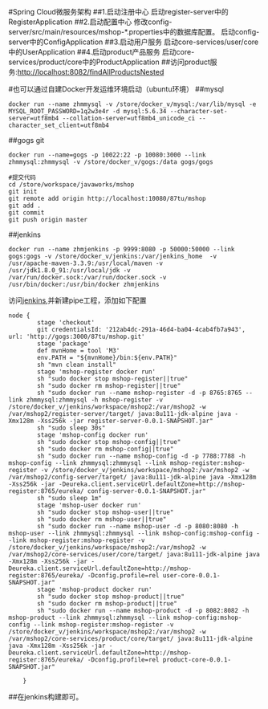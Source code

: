 #Spring Cloud微服务架构
##1.启动注册中心
    启动register-server中的RegisterApplication
##2.启动配置中心
    修改config-server/src/main/resources/mshop-*.properties中的数据库配置。
    启动config-server中的ConfigApplication
##3.启动用户服务
    启动core-services/user/core中的UserApplication
##4.启动product产品服务
    启动core-services/product/core中的ProductApplication
##访问product服务:[http://localhost:8082/findAllProductsNested](http://localhost:8082/findAllProductsNested)

#也可以通过自建Docker开发运维环境启动（ubuntu环境）
##mysql

    docker run --name zhmmysql -v /store/docker_v/mysql:/var/lib/mysql -e MYSQL_ROOT_PASSWORD=1q2w3e4r -d mysql:5.6.34 --character-set-server=utf8mb4 --collation-server=utf8mb4_unicode_ci --character_set_client=utf8mb4

##gogs  git

    docker run --name=gogs -p 10022:22 -p 10080:3000 --link zhmmysql:zhmmysql -v /store/docker_v/gogs:/data gogs/gogs

    #提交代码
    cd /store/workspace/javaworks/mshop
    git init
    git remote add origin http://localhost:10080/87tu/mshop
    git add .
    git commit
    git push origin master

##jenkins

    docker run --name zhmjenkins -p 9999:8080 -p 50000:50000 --link gogs:gogs -v /store/docker_v/jenkins:/var/jenkins_home  -v /usr/apache-maven-3.3.9:/usr/local/maven -v /usr/jdk1.8.0_91:/usr/local/jdk -v /var/run/docker.sock:/var/run/docker.sock -v /usr/bin/docker:/usr/bin/docker zhmjenkins

访问[jenkins](http://localhost:9999),并新建pipe工程，添加如下配置

    node {
    	    stage 'checkout'
    	    git credentialsId: '212ab4dc-291a-46d4-ba04-4cab4fb7a943', url: 'http://gogs:3000/87tu/mshop.git'
    	    stage 'package'
    	    def mvnHome = tool 'M3'
    	    env.PATH = "${mvnHome}/bin:${env.PATH}"
    	    sh "mvn clean install"
    	    stage 'mshop-register docker run'
    	    sh "sudo docker stop mshop-register||true"
    	    sh "sudo docker rm mshop-register||true"
    	    sh "sudo docker run --name mshop-register -d -p 8765:8765 --link zhmmysql:zhmmysql -h mshop-register -v /store/docker_v/jenkins/workspace/mshop2:/var/mshop2 -w /var/mshop2/register-server/target/ java:8u111-jdk-alpine java -Xmx128m -Xss256k -jar register-server-0.0.1-SNAPSHOT.jar"
    	    sh "sudo sleep 30s"
    	    stage 'mshop-config docker run'
    	    sh "sudo docker stop mshop-config||true"
    	    sh "sudo docker rm mshop-config||true"
    	    sh "sudo docker run --name mshop-config -d -p 7788:7788 -h mshop-config --link zhmmysql:zhmmysql --link mshop-register:mshop-register -v /store/docker_v/jenkins/workspace/mshop2:/var/mshop2 -w /var/mshop2/config-server/target/ java:8u111-jdk-alpine java -Xmx128m -Xss256k -jar -Deureka.client.serviceUrl.defaultZone=http://mshop-register:8765/eureka/ config-server-0.0.1-SNAPSHOT.jar"
    	    sh "sudo sleep 1m"
    	    stage 'mshop-user docker run'
    	    sh "sudo docker stop mshop-user||true"
    	    sh "sudo docker rm mshop-user||true"
    	    sh "sudo docker run --name mshop-user -d -p 8080:8080 -h mshop-user --link zhmmysql:zhmmysql --link mshop-config:mshop-config --link mshop-register:mshop-register -v /store/docker_v/jenkins/workspace/mshop2:/var/mshop2 -w /var/mshop2/core-services/user/core/target/ java:8u111-jdk-alpine java -Xmx128m -Xss256k -jar -Deureka.client.serviceUrl.defaultZone=http://mshop-register:8765/eureka/ -Dconfig.profile=rel user-core-0.0.1-SNAPSHOT.jar"
    	    stage 'mshop-product docker run'
    	    sh "sudo docker stop mshop-product||true"
    	    sh "sudo docker rm mshop-product||true"
    	    sh "sudo docker run --name mshop-product -d -p 8082:8082 -h mshop-product --link zhmmysql:zhmmysql --link mshop-config:mshop-config --link mshop-register:mshop-register -v /store/docker_v/jenkins/workspace/mshop2:/var/mshop2 -w /var/mshop2/core-services/product/core/target/ java:8u111-jdk-alpine java -Xmx128m -Xss256k -jar -Deureka.client.serviceUrl.defaultZone=http://mshop-register:8765/eureka/ -Dconfig.profile=rel product-core-0.0.1-SNAPSHOT.jar"

    	}

##在jenkins构建即可。


